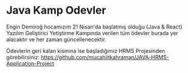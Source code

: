 # Java Kamp Odevler
Engin Demiroğ hocamızım 21 Nisan'da başlatmış olduğu (Java & React) Yazılım Geliştirici Yetiştirme Kampında verilen tüm ödevler burada yer alacaktır ve her zaman güncellenecektir.

Ödevlerin geri kalan kısmına ise başladığımız HRMS Projesinden görebilirsiniz: https://github.com/mucahiitkahraman/JAVA-HRMS-Application-Project

